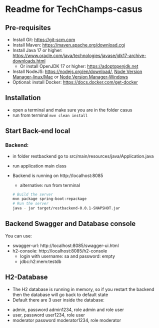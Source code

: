 # Readme for TechChamps-casus

## Pre-requisites
- Install Git: https://git-scm.com
- Install Maven: https://maven.apache.org/download.cgi
- Install Java 17 or higher: https://www.oracle.com/java/technologies/javase/jdk17-archive-downloads.html
  - Or install OpenJDK 17 or higher: https://adoptopenjdk.net
- Install NodeJS: https://nodejs.org/en/download/, [Node Version Manager-linux/Mac](https://github.com/nvm-sh/nvm) or [Node Version Manager-Windows](https://github.com/coreybutler/nvm-windows)
- Optional: install Docker: https://docs.docker.com/get-docker

## Installation
- open a terminal and make sure you are in the folder casus
- run from terminal `mvn clean install`

## Start Back-end local

### Backend:
  - in folder restbackend go to src/main/resources/java/Application.java
  - run application main class
  - Backend is running on http://localhost:8085
    - alternative: run from terminal 
    
    ```sh
    # Build the server
    mvn package spring-boot:repackage
    # Run the server
    java - jar target/restbackend-0.0.1-SNAPSHOT.jar 
    ```

## Backend Swagger and Database console
You can use:
- swagger-url: http://localhost:8085/swagger-ui.html
- h2-console: http://localhost:8085/h2-console
  - login with username: sa and password: empty
  - jdbc:h2:mem:testdb

## H2-Database
- The H2 database is running in memory, so if you restart the backend then the database will go back to default state
- Default there are 3 user inside the database:
* admin, password admin1234, role admin and role user
* user, password user1234, role user
* moderator password moderator1234, role moderator
